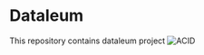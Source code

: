 # Dataleum

This repository contains dataleum project
![ACID](https://user-images.githubusercontent.com/114671548/212545902-e9d5adf1-fbe4-4abf-87ce-eff2771bebd0.png)
